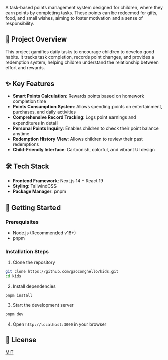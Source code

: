 A task-based points management system designed for children, where they earn points by completing tasks. These points can be redeemed for gifts, food, and small wishes, aiming to foster motivation and a sense of responsibility.  

## 📝 Project Overview  

This project gamifies daily tasks to encourage children to develop good habits. It tracks task completion, records point changes, and provides a redemption system, helping children understand the relationship between effort and rewards.  

## ✨ Key Features  

- **Smart Points Calculation**: Rewards points based on homework completion time  
- **Points Consumption System**: Allows spending points on entertainment, purchases, and daily activities  
- **Comprehensive Record Tracking**: Logs point earnings and expenditures in detail  
- **Personal Points Inquiry**: Enables children to check their point balance anytime  
- **Redemption History View**: Allows children to review their past redemptions  
- **Child-Friendly Interface**: Cartoonish, colorful, and vibrant UI design  

## 🛠️ Tech Stack  

- **Frontend Framework**: Next.js 14 + React 19  
- **Styling**: TailwindCSS  
- **Package Manager**: pnpm  

## 🚀 Getting Started  

### Prerequisites  

- Node.js (Recommended v18+)  
- pnpm  

### Installation Steps  

1. Clone the repository  
```bash
git clone https://github.com/gaoconghello/kids.git
cd kids
```  

2. Install dependencies  
```bash
pnpm install
```  

3. Start the development server  
```bash
pnpm dev
```  

4. Open `http://localhost:3000` in your browser  

## 📄 License  

[MIT](LICENSE)  